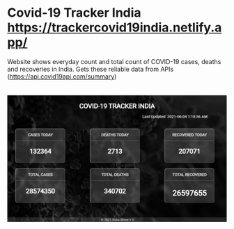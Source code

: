 # Covid-19 Tracker India https://trackercovid19india.netlify.app/ 
Website shows everyday count and total count of COVID-19 cases, deaths and recoveries in India. Gets these reliable data from APIs (https://api.covid19api.com/summary)
<br>
<br><br>
![covid](covidtracker.png)
